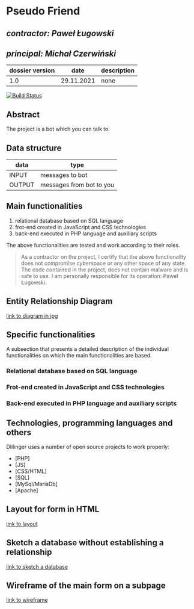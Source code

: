 # Pseudo Friend

## _contractor: Paweł Ługowski_
## _principal: Michał Czerwiński_


| dossier version | date | description |
| ------ | ------ | ------ |
| 1.0 | 29.11.2021 | none |

[![Build Status](https://travis-ci.org/joemccann/dillinger.svg?branch=master)](https://travis-ci.org/joemccann/dillinger)

## Abstract 
The project is a bot which you can talk to.

## Data structure

| data | type |
| ------ | ------ |
| INPUT | messages to bot |
| OUTPUT | messages from bot to you|

## Main functionalities

1. relational database based on SQL language
1. frot-end created in JavaScript and CSS technologies
1. back-end executed in PHP language and auxiliary scripts

The above functionalities are tested and work according to their roles.

> As a contractor on the project, I certify that the above functionality 
> does not compromise cyberspace or any other space of any state. 
> The code contained in the project, does not contain malware and is safe to use. 
> I am personally responsible for its operation: Paweł Ługowski.

## Entity Relationship Diagram

[link to diagram in jpg][erd]

## Specific functionalities

A subsection that presents a detailed description of the individual functionalities on which the main functionalities are based.

### Relational database based on SQL language

### Frot-end created in JavaScript and CSS technologies

### Back-end executed in PHP language and auxiliary scripts

## Technologies, programming languages and others

Dillinger uses a number of open source projects to work properly:

- [PHP]
- [JS]
- [CSS/HTML]
- [SQL]
- [MySql/MariaDb]
- [Apache]

 [erd]: <https://github.com/Michal3456/4cti/blob/main/13/sprites/database.png>
 
 ## Layout for form in HTML

[link to layout][form]

## Sketch a database without establishing a relationship

[link to sketch a database][db]

## Wireframe of the main form on a subpage

[link to wireframe][wireframe]

[form]: <https://github.com/Michal3456/4cti/blob/main/13/sprites/template.png>
[db]: <https://github.com/Michal3456/4cti/blob/main/13/sprites/database.png>
[wireframe]: <https://github.com/Michal3456/4cti/blob/main/13/sprites/wireframe.png>
